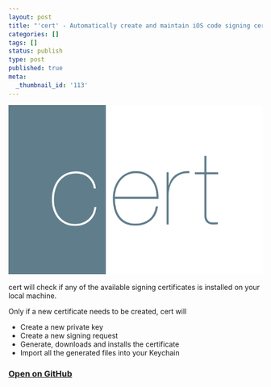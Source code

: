 ```yaml
---
layout: post
title: "'cert' - Automatically create and maintain iOS code signing certificates"
categories: []
tags: []
status: publish
type: post
published: true
meta:
  _thumbnail_id: '113'
---
```


[![](/squarespace_images/static_545299aae4b0e9514fe30c95_54529a29e4b025a90f45cc50_54e70945e4b0866feef03d29_1424427334250__img.png_)](https://github.com/KrauseFx/cert)
  
cert will check if any of the available signing certificates is installed on your local machine.

Only if a new certificate needs to be created, cert will

* Create a new private key
* Create a new signing request
* Generate, downloads and installs the certificate
* Import all the generated files into your Keychain

### [Open on GitHub](https://github.com/KrauseFx/cert)
